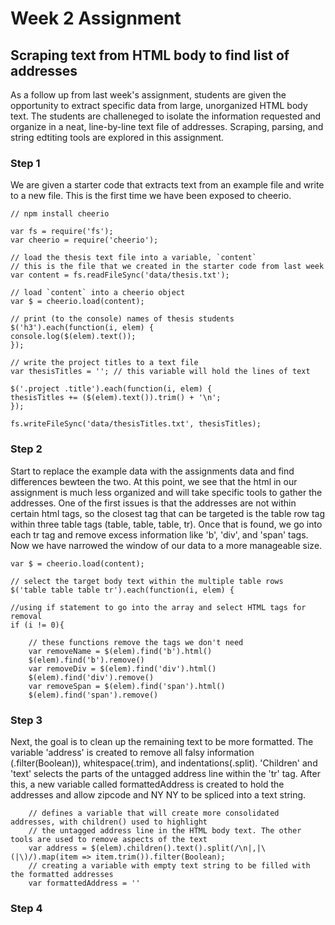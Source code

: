 # Week 2 Assignment
## Scraping text from HTML body to find list of addresses

As a follow up from last week's assignment, students are given the opportunity to extract specific data from large, unorganized HTML body text. The students are challeneged to isolate the information requested and organize in a neat, line-by-line text file of addresses. Scraping, parsing, and string edtiting tools are explored in this assignment.

### Step 1

We are given a starter code that extracts text from an example file and write to a new file. This is the first time we have been exposed to cheerio.

    // npm install cheerio

    var fs = require('fs');
    var cheerio = require('cheerio');

    // load the thesis text file into a variable, `content`
    // this is the file that we created in the starter code from last week
    var content = fs.readFileSync('data/thesis.txt');

    // load `content` into a cheerio object
    var $ = cheerio.load(content);

    // print (to the console) names of thesis students
    $('h3').each(function(i, elem) {
    console.log($(elem).text());
    });

    // write the project titles to a text file
    var thesisTitles = ''; // this variable will hold the lines of text

    $('.project .title').each(function(i, elem) {
    thesisTitles += ($(elem).text()).trim() + '\n';
    });

    fs.writeFileSync('data/thesisTitles.txt', thesisTitles);
    
### Step 2

Start to replace the example data with the assignments data and find differences bewteen the two. At this point, we see that the html in our assignment is much less organized and will take specific tools to gather the addresses. One of the first issues is that the addresses are not within certain html tags, so the closest tag that can be targeted is the table row tag within three table tags (table, table, table, tr). Once that is found, we go into each tr tag and remove excess information like 'b', 'div', and 'span' tags. Now we have narrowed the window of our data to a more manageable size.

    var $ = cheerio.load(content);

    // select the target body text within the multiple table rows
    $('table table table tr').each(function(i, elem) {
    
    //using if statement to go into the array and select HTML tags for removal
    if (i != 0){
        
        // these functions remove the tags we don't need
        var removeName = $(elem).find('b').html()
        $(elem).find('b').remove()
        var removeDiv = $(elem).find('div').html()
        $(elem).find('div').remove()
        var removeSpan = $(elem).find('span').html()
        $(elem).find('span').remove()
        
### Step 3

Next, the goal is to clean up the remaining text to be more formatted. The variable 'address' is created to remove all falsy information (.filter(Boolean)), whitespace(.trim), and indentations(.split). 'Children' and 'text' selects the parts of the untagged address line within the 'tr' tag. After this, a new variable called formattedAddress is created to hold the addresses and allow zipcode and NY NY to be spliced into a text string.

        // defines a variable that will create more consolidated addresses, with children() used to highlight
        // the untagged address line in the HTML body text. The other tools are used to remove aspects of the text
        var address = $(elem).children().text().split(/\n|,|\(|\)/).map(item => item.trim()).filter(Boolean);
        // creating a variable with empty text string to be filled with the formatted addresses
        var formattedAddress = ''

### Step 4

